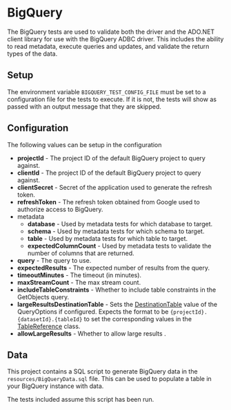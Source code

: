 <!--

 Licensed to the Apache Software Foundation (ASF) under one or more
 contributor license agreements.  See the NOTICE file distributed with
 this work for additional information regarding copyright ownership.
 The ASF licenses this file to You under the Apache License, Version 2.0
 (the "License"); you may not use this file except in compliance with
 the License.  You may obtain a copy of the License at

    http://www.apache.org/licenses/LICENSE-2.0

 Unless required by applicable law or agreed to in writing, software
 distributed under the License is distributed on an "AS IS" BASIS,
 WITHOUT WARRANTIES OR CONDITIONS OF ANY KIND, either express or implied.
 See the License for the specific language governing permissions and
 limitations under the License.

-->

# BigQuery
The BigQuery tests are used to validate both the driver and the ADO.NET client library for use with the BigQuery ADBC driver. This includes the ability to read metadata, execute queries and updates, and validate the return types of the data.

## Setup
The environment variable `BIGQUERY_TEST_CONFIG_FILE` must be set to a configuration file for the tests to execute. If it is not, the tests will show as passed with an output message that they are skipped.

## Configuration

The following values can be setup in the configuration

- **projectId** - The project ID of the default BigQuery project to query against.
- **clientId** - The project ID of the default BigQuery project to query against.
- **clientSecret** - Secret of the application used to generate the refresh token.
- **refreshToken** - The refresh token obtained from Google used to authorize access to BigQuery.
- metadata
  - **database** - Used by metadata tests for which database to target.
  - **schema** - Used by metadata tests for which schema to target.
  - **table** - Used by metadata tests for which table to target.
  - **expectedColumnCount** - Used by metadata tests to validate the number of columns that are returned.
- **query** - The query to use.
- **expectedResults** - The expected number of results from the query.
- **timeoutMinutes** - The timeout (in minutes).
- **maxStreamCount** - The max stream count.
- **includeTableConstraints** - Whether to include table constraints in the GetObjects query.
- **largeResultsDestinationTable** - Sets the [DestinationTable](https://cloud.google.com/dotnet/docs/reference/Google.Cloud.BigQuery.V2/latest/Google.Cloud.BigQuery.V2.QueryOptions#Google_Cloud_BigQuery_V2_QueryOptions_DestinationTable) value of the QueryOptions if configured. Expects the format to be `{projectId}.{datasetId}.{tableId}` to set the corresponding values in the [TableReference](https://github.com/googleapis/google-api-dotnet-client/blob/6c415c73788b848711e47c6dd33c2f93c76faf97/Src/Generated/Google.Apis.Bigquery.v2/Google.Apis.Bigquery.v2.cs#L9348) class.
- **allowLargeResults** - Whether to allow large results .

## Data
This project contains a SQL script to generate BigQuery data in the `resources/BigQueryData.sql` file. This can be used to populate a table in your BigQuery instance with data.

The tests included assume this script has been run.

